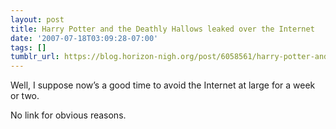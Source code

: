 ```yaml
---
layout: post
title: Harry Potter and the Deathly Hallows leaked over the Internet
date: '2007-07-18T03:09:28-07:00'
tags: []
tumblr_url: https://blog.horizon-nigh.org/post/6058561/harry-potter-and-the-deathly-hallows-leaked-over
---
```

Well, I suppose now’s a good time to avoid the Internet at large for a week or two.

No link for obvious reasons.

